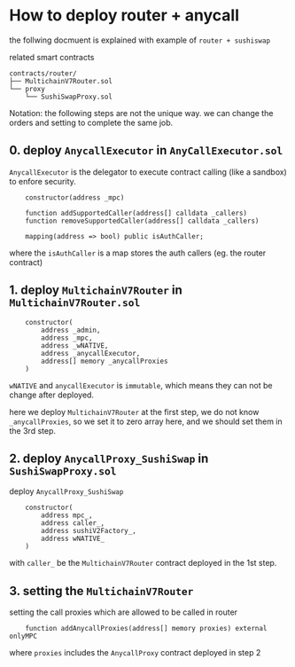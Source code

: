 # How to deploy router + anycall

the follwing docmuent is explained with example of `router + sushiswap`

related smart contracts

```text
contracts/router/
├── MultichainV7Router.sol
└── proxy
    └── SushiSwapProxy.sol
```

Notation: the following steps are not the unique way.
we can change the orders and setting to complete the same job.

## 0. deploy `AnycallExecutor` in `AnyCallExecutor.sol`

`AnycallExecutor` is the delegator to execute contract calling (like a sandbox) to enfore security.

```
    constructor(address _mpc)

    function addSupportedCaller(address[] calldata _callers)
    function removeSupportedCaller(address[] calldata _callers)

    mapping(address => bool) public isAuthCaller;
```

where the `isAuthCaller` is a map stores the auth callers (eg. the router contract)


## 1. deploy `MultichainV7Router` in `MultichainV7Router.sol`

```
    constructor(
        address _admin,
        address _mpc,
        address _wNATIVE,
        address _anycallExecutor,
        address[] memory _anycallProxies
    )
```

`wNATIVE` and `anycallExecutor` is `immutable`, which means they can not be change after deployed.

here we deploy `MultichainV7Router` at the first step,
we do not know `_anycallProxies`,
so we set it to zero array here,
and we should set them in the 3rd step.


## 2. deploy `AnycallProxy_SushiSwap` in `SushiSwapProxy.sol`

deploy `AnycallProxy_SushiSwap`

```
    constructor(
        address mpc_,
        address caller_,
        address sushiV2Factory_,
        address wNATIVE_
    )
```

with `caller_` be the `MultichainV7Router` contract deployed in the 1st step.

## 3. setting the `MultichainV7Router`

setting the call proxies which are allowed to be called in router

```
    function addAnycallProxies(address[] memory proxies) external onlyMPC
```

where `proxies` includes the `AnycallProxy` contract deployed in step 2
